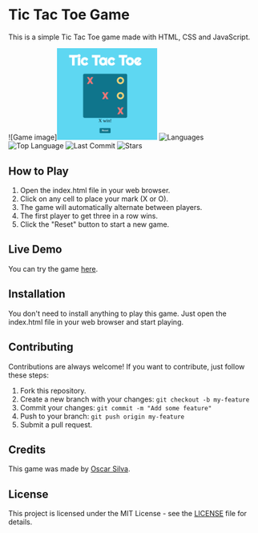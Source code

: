 # Tic Tac Toe Game

This is a simple Tic Tac Toe game made with HTML, CSS and JavaScript.

![Game image]<img src="https://github.com/SilvaOz/Game-tic-tac-toe/blob/main/img/Screenshot%20from%202023-03-24%2022-20-55.png" width="200">
![Languages](https://img.shields.io/github/languages/count/silvaoz/Game-tic-tac-toe)
![Top Language](https://img.shields.io/github/languages/top/silvaoz/Game-tic-tac-toe)
![Last Commit](https://img.shields.io/github/last-commit/silvaoz/Game-tic-tac-toe)
![Stars](https://img.shields.io/github/stars/silvaoz/Game-tic-tac-toe)




## How to Play

1. Open the index.html file in your web browser.
2. Click on any cell to place your mark (X or O).
3. The game will automatically alternate between players.
4. The first player to get three in a row wins.
5. Click the "Reset" button to start a new game.

## Live Demo

You can try the game [here](https://your-link-to-the-game.com).

## Installation

You don't need to install anything to play this game. Just open the index.html file in your web browser and start playing.

## Contributing

Contributions are always welcome! If you want to contribute, just follow these steps:

1. Fork this repository.
2. Create a new branch with your changes: `git checkout -b my-feature`
3. Commit your changes: `git commit -m "Add some feature"`
4. Push to your branch: `git push origin my-feature`
5. Submit a pull request.

## Credits

This game was made by [Oscar Silva](https://your-link-to-your-website.com).

## License

This project is licensed under the MIT License - see the [LICENSE](LICENSE) file for details.
